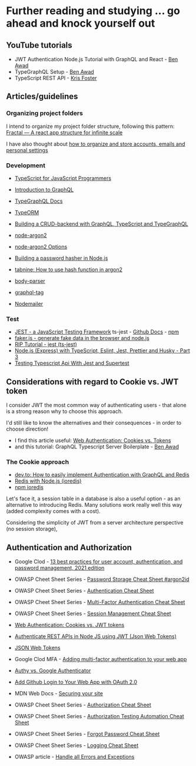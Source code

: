# Further reading and studying ... go ahead and knock yourself out

## YouTube tutorials

- JWT Authentication Node.js Tutorial with GraphQL and React - [Ben Awad](https://www.youtube.com/watch?v=25GS0MLT8JU)
- TypeGraphQL Setup - [Ben Awad](https://www.youtube.com/watch?v=8yZImm2A1KE&list=PLN3n1USn4xlma1bBu3Tloe4NyYn9Ko8Gs)
- TypeScript REST API - [Kris Foster](https://www.youtube.com/playlist?list=PLdk2EmelRVLpIdCFolrwdLhCTHyeefU6W)

## Articles/guidelines

### Organizing project folders
I intend to organize my project folder structure, following this pattern: [Fractal — A react app structure for infinite scale](https://hackernoon.com/fractal-a-react-app-structure-for-infinite-scale-4dab943092af)

I have also thought about [how to organize and store accounts, emails and personal settings](./userprofile-howto.md)


### Development

- [TypeScript for JavaScript Programmers](https://www.typescriptlang.org/docs/handbook/typescript-in-5-minutes.html)
- [Introduction to GraphQL](https://graphql.org/learn/)
- [TypeGraphQL Docs](https://typegraphql.com/docs/introduction.html)
- [TypeORM](https://typeorm.io/#/)
- [Building a CRUD-backend with GraphQL, TypeScript and TypeGraphQL](https://dev.to/lastnameswayne/building-a-crud-backend-with-graphql-typescript-and-typegraphql-4h71)

- [node-argon2](https://www.npmjs.com/package/argon2)
- [node-argon2 Options](https://github.com/ranisalt/node-argon2/wiki/Options)
- [Building a password hasher in Node.js](https://blog.logrocket.com/building-a-password-hasher-in-node-js/)
- [tabnine: How to use hash function in argon2](https://www.tabnine.com/code/javascript/functions/argon2/hash)

- [body-parser](https://www.npmjs.com/package/body-parser)
- [graphql-tag](https://www.npmjs.com/package/graphql-tag)

- [Nodemailer](https://nodemailer.com/about/)



### Test

- [JEST - a JavaScript Testing Framework](https://jestjs.io/docs/27.0/api)
ts-jest - [Github Docs](https://kulshekhar.github.io/ts-jest/docs/) - [npm](https://www.npmjs.com/package/ts-jest)
- [faker.js - generate fake data in the browser and node.js](https://www.npmjs.com/package/faker)
- [RIP Tutorial - jest (ts-jest)](https://riptutorial.com/typescript/example/29207/jest--ts-jest-)
- [Node.js (Express) with TypeScript, Eslint, Jest, Prettier and Husky - Part 3](https://dev.to/ornio/node-js-express-with-typescript-eslint-jest-prettier-and-husky-part-3-1l8c)
- [Testing Typescript Api With Jest and Supertest](https://tutorialedge.net/typescript/testing-typescript-api-with-jest/)



## Considerations with regard to Cookie vs. JWT token
I consider JWT the most common way of authenticating users - that alone is a strong reason why to choose this approach.

I'd still like to know the alternatives and their consequences - in order to choose direction!

- I find this article useful: [Web Authentication: Cookies vs. Tokens](https://blog.bitsrc.io/web-authentication-cookies-vs-tokens-8e47d5a96d34)
- and this tutorial: GraphQL Typescript Server Boilerplate - [Ben Awad](https://www.youtube.com/playlist?list=PLN3n1USn4xlky9uj6wOhfsPez7KZOqm2V)


### The Cookie approach
- [dev.to: How to easily implement Authentication with GraphQL and Redis](https://dev.to/lastnameswayne/how-to-implement-authentication-with-graphql-and-redis-1k1b)
- [Redis with Node.js (ioredis)](https://docs.redis.com/latest/rs/references/client_references/client_ioredis/)
- [npm ioredis](https://www.npmjs.com/package/ioredis)

Let's face it, a session table in a database is also a useful option - as an alternative to introducing Redis. Many solutions work really well this way (added complexity comes with a cost).


Considering the simplicity of JWT from a server architecture perspective (no session storage),



## Authentication and Authorization

- Google Clod - [13 best practices for user account, authentication, and password management, 2021 edition](https://cloud.google.com/blog/products/identity-security/account-authentication-and-password-management-best-practices)

- OWASP Cheet Sheet Series - [Password Storage Cheat Sheet #argon2id](https://cheatsheetseries.owasp.org/cheatsheets/Password_Storage_Cheat_Sheet.html#argon2id)
- OWASP Cheet Sheet Series - [Authentication Cheat Sheet](https://cheatsheetseries.owasp.org/cheatsheets/Authentication_Cheat_Sheet.html)
- OWASP Cheet Sheet Series - [Multi-Factor Authentication Cheat Sheet](https://cheatsheetseries.owasp.org/cheatsheets/Multifactor_Authentication_Cheat_Sheet.html)
- OWASP Cheet Sheet Series - [Session Management Cheat Sheet](https://cheatsheetseries.owasp.org/cheatsheets/Session_Management_Cheat_Sheet.html)

- [Web Authentication: Cookies vs. JWT tokens](https://blog.bitsrc.io/web-authentication-cookies-vs-tokens-8e47d5a96d34)
- [Authenticate REST APIs in Node JS using JWT (Json Web Tokens)](https://medium.com/@prashantramnyc/authenticate-rest-apis-in-node-js-using-jwt-json-web-tokens-f0e97669aad3)

- [JSON Web Tokens](https://jwt.io/)

- Google Clod MFA - [Adding multi-factor authentication to your web app](https://cloud.google.com/identity-platform/docs/web/mfa)
- [Authy vs. Google Authenticator](https://authy.com/blog/authy-vs-google-authenticator/)

- [Add Github Login to Your Web App with OAuth 2.0](https://egghead.io/courses/add-github-login-to-your-web-app-with-oauth-2-0-74a92b57)

- MDN Web Docs - [Securing your site](https://developer.mozilla.org/en-US/docs/Web/Security/Securing_your_site)


- OWASP Cheet Sheet Series - [Authorization Cheat Sheet](https://cheatsheetseries.owasp.org/cheatsheets/Authorization_Cheat_Sheet.html)
- OWASP Cheet Sheet Series - [Authorization Testing Automation Cheat Sheet](https://cheatsheetseries.owasp.org/cheatsheets/Authorization_Testing_Automation_Cheat_Sheet.html)
- OWASP Cheet Sheet Series - [Forgot Password Cheat Sheet](https://cheatsheetseries.owasp.org/cheatsheets/Forgot_Password_Cheat_Sheet.html)
- OWASP Cheet Sheet Series - [Logging Cheat Sheet](https://cheatsheetseries.owasp.org/cheatsheets/Logging_Cheat_Sheet.html)
- OWASP article - [Handle all Errors and Exceptions](https://owasp.org/www-project-proactive-controls/v3/en/c10-errors-exceptions.html)

